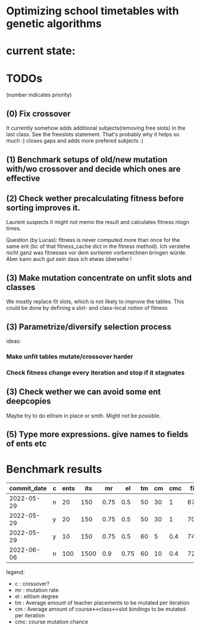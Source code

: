# Optimizing school timetables with genetic algorithms

# current state:


# TODOs
(number indicates priority)
## (0) Fix crossover
It currently somehow adds additional subjects(removing free slots) in the last class. See the freeslots statement. That's probably why it helps so much :) closes gaps and adds more prefered subjects :)
## (1) Benchmark setups of old/new mutation with/wo crossover and decide which ones are effective
## (2) Check wether precalculating fitness before sorting improves it. 
Laurent suspects it might not memo the result and calculates fitness nlogn times.

Question (by Lucas): fitness is never computed more than once for the same ent (bc of that fitness_cache dict in the fitness method). Ich verstehe nicht ganz was fitnesses vor dem sortieren vorberechnen bringen würde. Aber kann auch gut sein dass ich etwas übersehe ! 
## (3) Make mutation concentrate on unfit slots and classes
We mostly replace fit slots, which is not likely to improve the tables. This could be done by defining a slot- and class-local notion of fitness
## (3) Parametrize/diversify selection process
ideas:
### Make unfit tables mutate/crossover harder
### Check fitness change every iteration and stop if it stagnates
## (3) Check wether we can avoid some ent deepcopies
Maybe try to do elitism in place or smth. Might not be possible.
## (5) Type more expressions. give names to fields of ents etc

# Benchmark results

| commit_date | c | ents | its | mr   | el  | tm | cm | cmc | fit |
|-------------|---|------|-----|------|-----|----|----|-----|-----|
| 2022-05-29  | n | 20   | 150 | 0.75 | 0.5 | 50 | 30 | 1   | 676 |
| 2022-05-29  | y | 20   | 150 | 0.75 | 0.5 | 50 | 30 | 1   | 704 |
| 2022-05-29  | y | 10   | 150 | 0.75 | 0.5 | 60 | 5  | 0.4 | 743 |
| 2022-06-06  | n | 100  | 1500| 0.9  | 0.75| 60 | 10 | 0.4 | 721 |

legend:
- c : crossover?
- mr : mutation rate
- el : elitism degree
- tm : Average amount of teacher placements to be mutated per iteration
- cm : Average amount of course<->class<->slot bindings to be mutated per iteration
- cmc: course mutation chance
